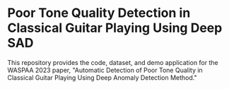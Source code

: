 # Poor Tone Quality Detection in Classical Guitar Playing Using Deep SAD

This repository provides the code, dataset, and demo application for the WASPAA 2023 paper, "Automatic Detection of Poor Tone Quality in Classical Guitar Playing Using Deep Anomaly Detection Method."
